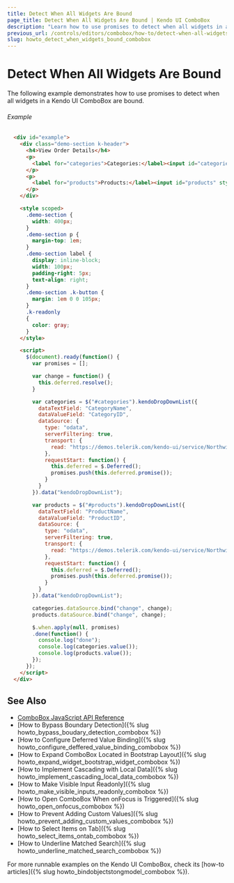 ```yaml
---
title: Detect When All Widgets Are Bound
page_title: Detect When All Widgets Are Bound | Kendo UI ComboBox
description: "Learn how to use promises to detect when all widgets in a Kendo UI ComboBox are bound."
previous_url: /controls/editors/combobox/how-to/detect-when-all-widgets-are-bound
slug: howto_detect_when_widgets_bound_combobox
---
```


# Detect When All Widgets Are Bound

The following example demonstrates how to use promises to detect when all widgets in a Kendo UI ComboBox are bound.

###### Example

```html
  <div id="example">
    <div class="demo-section k-header">
      <h4>View Order Details</h4>
      <p>
        <label for="categories">Categories:</label><input id="categories" style="width: 270px" value="1"/>
      </p>
      <p>
        <label for="products">Products:</label><input id="products" style="width: 270px" />
      </p>
    </div>

    <style scoped>
      .demo-section {
        width: 400px;
      }
      .demo-section p {
        margin-top: 1em;
      }
      .demo-section label {
        display: inline-block;
        width: 100px;
        padding-right: 5px;
        text-align: right;
      }
      .demo-section .k-button {
        margin: 1em 0 0 105px;
      }
      .k-readonly
      {
        color: gray;
      }
    </style>

    <script>
      $(document).ready(function() {
        var promises = [];

        var change = function() {
          this.deferred.resolve();   
        }

        var categories = $("#categories").kendoDropDownList({
          dataTextField: "CategoryName",
          dataValueField: "CategoryID",
          dataSource: {
            type: "odata",
            serverFiltering: true,
            transport: {
              read: "https://demos.telerik.com/kendo-ui/service/Northwind.svc/Categories"
            },
            requestStart: function() {
              this.deferred = $.Deferred();
              promises.push(this.deferred.promise());
            }
          }
        }).data("kendoDropDownList");

        var products = $("#products").kendoDropDownList({
          dataTextField: "ProductName",
          dataValueField: "ProductID",
          dataSource: {
            type: "odata",
            serverFiltering: true,
            transport: {
              read: "https://demos.telerik.com/kendo-ui/service/Northwind.svc/Products"
            },
            requestStart: function() {
              this.deferred = $.Deferred();
              promises.push(this.deferred.promise());
            }
          }
        }).data("kendoDropDownList");

        categories.dataSource.bind("change", change);
        products.dataSource.bind("change", change);

        $.when.apply(null, promises)
        .done(function() {
          console.log("done");
          console.log(categories.value());
          console.log(products.value());
        });
      });
    </script>
  </div>
```

## See Also

* [ComboBox JavaScript API Reference](/api/javascript/ui/combobox)
* [How to Bypass Boundary Detection]({% slug howto_bypass_boudary_detection_combobox %})
* [How to Configure Deferred Value Binding]({% slug howto_configure_deffered_value_binding_combobox %})
* [How to Expand ComboBox Located in Bootstrap Layout]({% slug howto_expand_widget_bootstrap_widget_combobox %})
* [How to Implement Cascading with Local Data]({% slug howto_implement_cascading_local_data_combobox %})
* [How to Make Visible Input Readonly]({% slug howto_make_visible_inputs_readonly_combobox %})
* [How to Open ComboBox When onFocus is Triggered]({% slug howto_open_onfocus_combobox %})
* [How to Prevent Adding Custom Values]({% slug howto_prevent_adding_custom_values_combobox %})
* [How to Select Items on Tab]({% slug howto_select_items_ontab_combobox %})
* [How to Underline Matched Search]({% slug howto_underline_matched_search_combobox %})

For more runnable examples on the Kendo UI ComboBox, check its [how-to articles]({% slug howto_bindobjectstongmodel_combobox %}).
